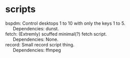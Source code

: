 # scripts
bspdm: Control desktops 1 to 10 with only the keys 1 to 5. \
&nbsp;&nbsp;&nbsp;&nbsp;&nbsp;&nbsp;Dependencies: dunst. \
fetch: (Extremly) scuffed minimal(?) fetch script. \
&nbsp;&nbsp;&nbsp;&nbsp;&nbsp;&nbsp;Dependencies: None. \
record: Small record script thing. \
&nbsp;&nbsp;&nbsp;&nbsp;&nbsp;&nbsp;Dependencies: ffmpeg
